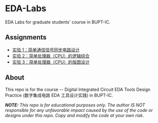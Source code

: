 <!--
 * Copyright (c) 2025 by Albresky, All Rights Reserved. 
 * 
 * @Author: Albresky albre02@outlook.com
 * @Date: 2025-03-20 02:09:15
 * @LastEditTime: 2025-06-10 12:15:55
 * @FilePath: /BUPT-EDA-Labs/README.md
 * 
 * @Description: 数字集成电路 EDA 工具设计实践 README
-->
# EDA-Labs
EDA Labs for graduate students' course in BUPT-IC.


## Assignments

- [实验 1：简单通信信号同步电路设计](lab1)
- [实验 2：简单处理器（CPU）的逻辑综合](lab2)
- [实验 3：简单处理器（CPU）的版图设计](lab3)


## About

This repo is for the course -- Digital Integrated Circuit EDA Tools Design Practice (数字集成电路 EDA 工具设计实践) in BUPT-IC. 

***NOTE:** This repo is for educational purposes only. The author IS NOT responsible for any unfavorable impact caused by the use of the code or designs under this repo. Copy and modify the code at your own risk.*
